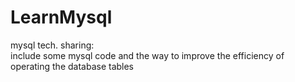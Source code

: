 # LearnMysql
mysql tech. sharing:<br>
include some mysql code and the way to improve the efficiency of operating the database tables
